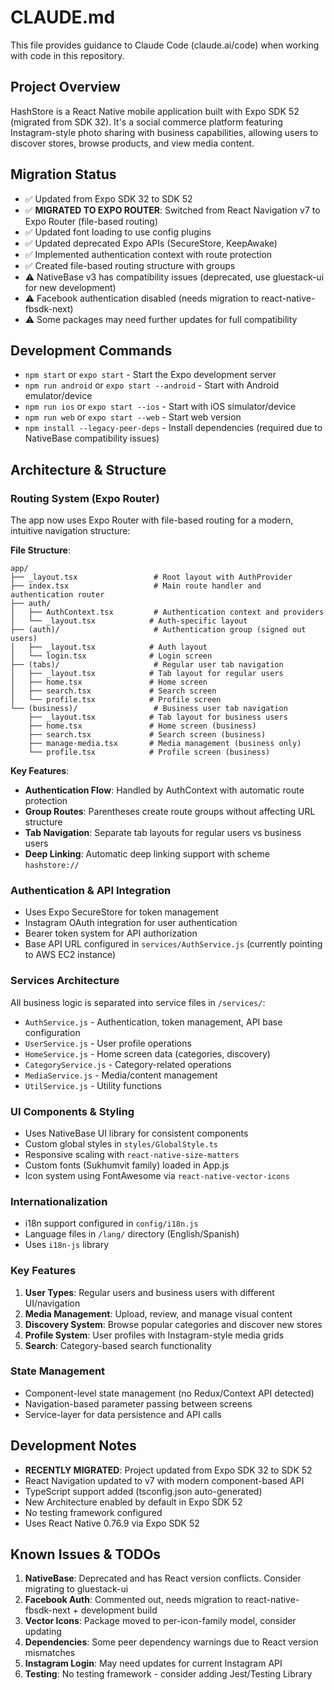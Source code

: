 # CLAUDE.md

This file provides guidance to Claude Code (claude.ai/code) when working with code in this repository.

## Project Overview
HashStore is a React Native mobile application built with Expo SDK 52 (migrated from SDK 32). It's a social commerce platform featuring Instagram-style photo sharing with business capabilities, allowing users to discover stores, browse products, and view media content.

## Migration Status
- ✅ Updated from Expo SDK 32 to SDK 52
- ✅ **MIGRATED TO EXPO ROUTER**: Switched from React Navigation v7 to Expo Router (file-based routing)
- ✅ Updated font loading to use config plugins
- ✅ Updated deprecated Expo APIs (SecureStore, KeepAwake)
- ✅ Implemented authentication context with route protection
- ✅ Created file-based routing structure with groups
- ⚠️ NativeBase v3 has compatibility issues (deprecated, use gluestack-ui for new development)
- ⚠️ Facebook authentication disabled (needs migration to react-native-fbsdk-next)
- ⚠️ Some packages may need further updates for full compatibility

## Development Commands
- `npm start` or `expo start` - Start the Expo development server
- `npm run android` or `expo start --android` - Start with Android emulator/device
- `npm run ios` or `expo start --ios` - Start with iOS simulator/device
- `npm run web` or `expo start --web` - Start web version
- `npm install --legacy-peer-deps` - Install dependencies (required due to NativeBase compatibility issues)

## Architecture & Structure

### Routing System (Expo Router)
The app now uses Expo Router with file-based routing for a modern, intuitive navigation structure:

**File Structure**:
```
app/
├── _layout.tsx                 # Root layout with AuthProvider
├── index.tsx                   # Main route handler and authentication router
├── auth/
│   ├── AuthContext.tsx         # Authentication context and providers
│   └── _layout.tsx            # Auth-specific layout
├── (auth)/                     # Authentication group (signed out users)
│   ├── _layout.tsx            # Auth layout
│   └── login.tsx              # Login screen
├── (tabs)/                     # Regular user tab navigation
│   ├── _layout.tsx            # Tab layout for regular users
│   ├── home.tsx               # Home screen
│   ├── search.tsx             # Search screen
│   └── profile.tsx            # Profile screen
└── (business)/                 # Business user tab navigation
    ├── _layout.tsx            # Tab layout for business users
    ├── home.tsx               # Home screen (business)
    ├── search.tsx             # Search screen (business)
    ├── manage-media.tsx       # Media management (business only)
    └── profile.tsx            # Profile screen (business)
```

**Key Features**:
- **Authentication Flow**: Handled by AuthContext with automatic route protection
- **Group Routes**: Parentheses create route groups without affecting URL structure
- **Tab Navigation**: Separate tab layouts for regular users vs business users
- **Deep Linking**: Automatic deep linking support with scheme `hashstore://`

### Authentication & API Integration
- Uses Expo SecureStore for token management
- Instagram OAuth integration for user authentication
- Bearer token system for API authorization
- Base API URL configured in `services/AuthService.js` (currently pointing to AWS EC2 instance)

### Services Architecture
All business logic is separated into service files in `/services/`:
- `AuthService.js` - Authentication, token management, API base configuration
- `UserService.js` - User profile operations
- `HomeService.js` - Home screen data (categories, discovery)
- `CategoryService.js` - Category-related operations
- `MediaService.js` - Media/content management
- `UtilService.js` - Utility functions

### UI Components & Styling
- Uses NativeBase UI library for consistent components
- Custom global styles in `styles/GlobalStyle.ts`
- Responsive scaling with `react-native-size-matters`
- Custom fonts (Sukhumvit family) loaded in App.js
- Icon system using FontAwesome via `react-native-vector-icons`

### Internationalization
- i18n support configured in `config/i18n.js`
- Language files in `/lang/` directory (English/Spanish)
- Uses `i18n-js` library

### Key Features
1. **User Types**: Regular users and business users with different UI/navigation
2. **Media Management**: Upload, review, and manage visual content
3. **Discovery System**: Browse popular categories and discover new stores
4. **Profile System**: User profiles with Instagram-style media grids
5. **Search**: Category-based search functionality

### State Management
- Component-level state management (no Redux/Context API detected)
- Navigation-based parameter passing between screens
- Service-layer for data persistence and API calls

## Development Notes
- **RECENTLY MIGRATED**: Project updated from Expo SDK 32 to SDK 52
- React Navigation updated to v7 with modern component-based API
- TypeScript support added (tsconfig.json auto-generated)
- New Architecture enabled by default in Expo SDK 52
- No testing framework configured
- Uses React Native 0.76.9 via Expo SDK 52

## Known Issues & TODOs
1. **NativeBase**: Deprecated and has React version conflicts. Consider migrating to gluestack-ui
2. **Facebook Auth**: Commented out, needs migration to react-native-fbsdk-next + development build
3. **Vector Icons**: Package moved to per-icon-family model, consider updating
4. **Dependencies**: Some peer dependency warnings due to React version mismatches
5. **Instagram Login**: May need updates for current Instagram API
6. **Testing**: No testing framework - consider adding Jest/Testing Library
